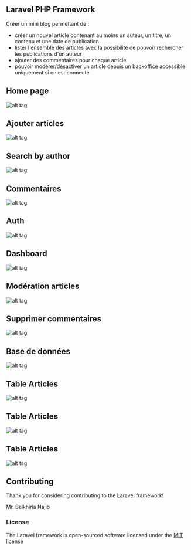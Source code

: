 ## Laravel PHP Framework

Créer un mini blog permettant de :
- créer un nouvel article contenant au moins un auteur, un titre, un contenu et une date de publication
- lister l'ensemble des articles avec la possibilité de pouvoir rechercher les publications d'un auteur
- ajouter des commentaires pour chaque article
- pouvoir modérer/désactiver un article depuis un backoffice accessible uniquement si on est connecté


## Home page

![alt tag](https://raw.githubusercontent.com/rafa10/Blog/master/acceuil_blog.png)

## Ajouter articles

![alt tag](https://raw.githubusercontent.com/rafa10/Blog/master/ajouter_article.png)

## Search by author

![alt tag](https://raw.githubusercontent.com/rafa10/Blog/master/search_blog.png)

## Commentaires

![alt tag](https://raw.githubusercontent.com/rafa10/Blog/master/comments_blog.png)

## Auth

![alt tag](https://raw.githubusercontent.com/rafa10/Blog/master/auth_blog.png)

## Dashboard

![alt tag](https://raw.githubusercontent.com/rafa10/Blog/master/dashboard_blog.png)

## Modération articles

![alt tag](https://raw.githubusercontent.com/rafa10/Blog/master/action_blog.png)

## Supprimer commentaires

![alt tag](https://raw.githubusercontent.com/rafa10/Blog/master/delete_comments.png)

## Base de données

![alt tag](https://raw.githubusercontent.com/rafa10/Blog/master/database_blog.png)

## Table Articles

![alt tag](https://raw.githubusercontent.com/rafa10/Blog/master/table_articles.png)

## Table Articles

![alt tag](https://raw.githubusercontent.com/rafa10/Blog/master/table_comments.png)

## Table Articles

![alt tag](https://raw.githubusercontent.com/rafa10/Blog/master/table_users.png)

## Contributing

Thank you for considering contributing to the Laravel framework!

Mr. Belkhiria Najib

### License

The Laravel framework is open-sourced software licensed under the [MIT license](http://opensource.org/licenses/MIT)
